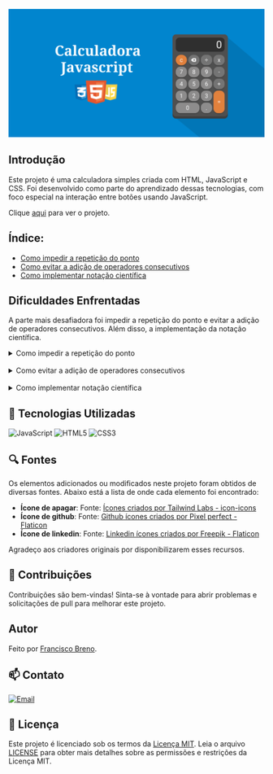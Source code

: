 ![Calculadora JavaScript](./imagens/Calculadora-JavaScript.png)

## Introdução

Este projeto é uma calculadora simples criada com HTML, JavaScript e CSS. Foi desenvolvido como parte do aprendizado dessas tecnologias, com foco especial na interação entre botões usando JavaScript.

Clique [aqui](https://brenolira01.github.io/Calculadora-Javascript/) para ver o projeto.

## Índice:

- [Como impedir a repetição do ponto](#como-impedir-a-repetição-do-ponto)
- [Como evitar a adição de operadores consecutivos](#como-evitar-a-adição-de-operadores-consecutivos)
- [Como implementar notação científica](#como-implementar-notação-científica)

## Dificuldades Enfrentadas

A parte mais desafiadora foi impedir a repetição do ponto e evitar a adição de operadores consecutivos. Além disso, a implementação da notação científica.

<details>
  <summary>Como impedir a repetição do ponto</summary>
  
## Como impedir a repetição do ponto

Primeiro precisamos checar se já existe ponto na tela. Pra isso, vamos utilizar o método `includes()`.

Exemplo:

```javascript
tela.value.includes(".")
```

Em seguida vamos usar uma estrutura de controle `if` e `else`.

Exemplo:

```javascript
if (tela.value.includes(".")) {
    return; 
  } else {
    tela.value += ponto.innerText;
  }
```
O `return` serve para encerrar a execução da função, impedindo a inserção do ponto. E o ``else`` é pra caso o contrário o código segue normalmente.

Código completo:

```javascript
tela.value.includes(".")

if (tela.value.includes(".")) {
    return; 
  } else {
    tela.value += ponto.innerText;
  }
```
</details>

<br>

<details>

  <summary>Como evitar a adição de operadores consecutivos</summary>
  
## Como evitar a adição de operadores consecutivos

Pra isso vamos obter o último caractere da tela utilizando o método `slice()`.

```javascript
// Obtêm o último caractere.
let ultimoCaractere = tela.value.slice(-1);
```

 Em seguida, usamos o método `includes()` para verificar se ele é um operador.

```javascript
// verifica se ele é um operador.
let substituirOperador = "+-x÷".includes(ultimoCaractere);
```

Agora que temos o último caractere e sabemos se ele é um operador vamos usar a estrutura de controle`if` e `else` para permitir a substituição caso necessário.

Exemplo:

```javascript
if (substituirOperador) {
      tela.value = tela.value.slice(0, -1) + botao.innerText;
    } else {
      tela.value += botao.innerText;
    }
```
O trecho ``.slice(0, -1)`` seleciona todos os caracteres da String, exceto o último. É como se estivéssemos apagando o último caractere da tela. Em seguida o ``+ botao.innerText`` coloca um novo.

O ``else`` é pra caso o contrário o código segue normalmente.

Código completo:

```javascript
let ultimoCaractere = tela.value.slice(-1);

let substituirOperador = "+-x÷".includes(ultimoCaractere);

if (substituirOperador) {
      tela.value = tela.value.slice(0, -1) + botao.innerText;
    } else {
      tela.value += botao.innerText;
    }
```

</details>

<br>

<details>

  <summary>Como implementar notação científica</summary>
  
## Como implementar notação científica

<span style="color: lightblue;"></span>
Para aplicarmos a notação científica, é necessário definir um limite de tamanho para o resultado.

por exemplo:

Fazendo o calculo 9,6 x 3 = 28.799999999999997, temos o resultado de ``18 caracteres``. Para que o resultado não seja tão grande podemos usar uma estrutura de controle como `if` e `else`.

Vamos colocar um limite de ``10 caracteres``, quando ele for ultrapassado, sera feita a notação científica.

Mas antes precisamos converter o resultado do calculo para string para obtermos o seu tamanho utilizando `.toString()`. Assim podemos saber quantos caracteres tem o resultado.

Exemplo:

```javascript
let resultadoString = resultado.toString();
```

Agora vamos definir um limite de **10 caracteres**. Também utilizaremos o método `toFixed()` para formatar o resultado em uma casa decimal.

Exemplo:
![to fixed](./imagens/readme/to.fixed.png)

```javascript
if (resultadoString.length > 10) {
      resultado = resultado.toFixed(1);
    }
```

Em seguida adicionamos a tela.

```javascript
  document.getElementById("tela").value = resultado;
```

Código completo:

```javascript
  let resultadoString = resultado.toString();

    if (resultadoString.length > 10) {
      resultado = resultado.toFixed(1);
    }
    
    document.getElementById("tela").value = resultado;
```

Com isso, temos 9,6 x 3 = **28.8**

</details>



## 🧠 Tecnologias Utilizadas

![JavaScript](https://img.shields.io/badge/javascript-%23323330.svg?style=for-the-badge&logo=javascript&logoColor=%23F7DF1E) ![HTML5](https://img.shields.io/badge/html5-%23E34F26.svg?style=for-the-badge&logo=html5&logoColor=white) ![CSS3](https://img.shields.io/badge/css3-%231572B6.svg?style=for-the-badge&logo=css3&logoColor=white)

## 🔍 Fontes

Os elementos adicionados ou modificados neste projeto foram obtidos de diversas fontes. Abaixo está a lista de onde cada elemento foi encontrado:

- **Ícone de apagar**: Fonte: <a href="https://icon-icons.com/pt/icone/retrocesso/152694" title="retrocesso ícones">Ícones criados por Tailwind Labs - icon-icons</a>
- **Ícone de github**: Fonte: <a href="https://www.flaticon.com/br/icones-gratis/github" title="github ícones">Github ícones criados por Pixel perfect - Flaticon</a>
- **Ícone de linkedin**: Fonte: <a href="https://www.flaticon.com/br/icones-gratis/linkedin" title="linkedin ícones">Linkedin ícones criados por Freepik - Flaticon</a>

Agradeço aos criadores originais por disponibilizarem esses recursos.

## 🌱 Contribuições

Contribuições são bem-vindas! Sinta-se à vontade para abrir problemas e solicitações de pull para melhorar este projeto.

## Autor

Feito por [Francisco Breno](https://www.linkedin.com/in/breno-lira-perfil).

## 📫 Contato

[![Email](https://img.shields.io/badge/Gmail-D14836?style=for-the-badge&logo=gmail&logoColor=white)](mailto:franciscobrenolira@gmail.com)

## 📄 Licença

Este projeto é licenciado sob os termos da [Licença MIT](/LICENSE.txt).
Leia o arquivo [LICENSE](/LICENSE.txt) para obter mais detalhes sobre as permissões e restrições da Licença MIT.
